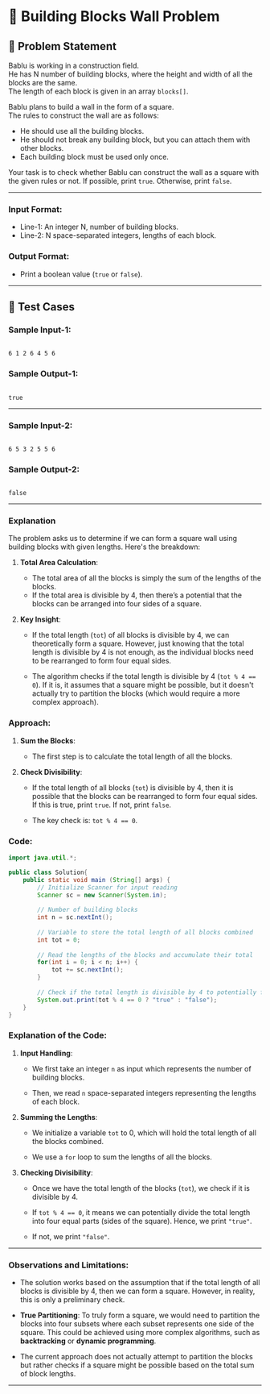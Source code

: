 
# 📓 Building Blocks Wall Problem

## 🧩 Problem Statement

Bablu is working in a construction field.  
He has N number of building blocks, where the height and width of all the blocks are the same.  
The length of each block is given in an array `blocks[]`.

Bablu plans to build a wall in the form of a square.  
The rules to construct the wall are as follows:
- He should use all the building blocks.
- He should not break any building block, but you can attach them with other blocks.
- Each building block must be used only once.

Your task is to check whether Bablu can construct the wall as a square with the given rules or not. If possible, print `true`. Otherwise, print `false`.

---

### Input Format:
- Line-1: An integer N, number of building blocks.
- Line-2: N space-separated integers, lengths of each block.

### Output Format:
- Print a boolean value (`true` or `false`).

---

## 📝 Test Cases

### Sample Input-1:
```

6 1 2 6 4 5 6

```

### Sample Output-1:
```

true

```

---

### Sample Input-2:
```

6 5 3 2 5 5 6

```

### Sample Output-2:
```

false

````

---

### **Explanation**

The problem asks us to determine if we can form a square wall using building blocks with given lengths. Here's the breakdown:

1. **Total Area Calculation**:
   - The total area of all the blocks is simply the sum of the lengths of the blocks.
   - If the total area is divisible by 4, then there’s a potential that the blocks can be arranged into four sides of a square.

2. **Key Insight**:
   - If the total length (`tot`) of all blocks is divisible by 4, we can theoretically form a square. However, just knowing that the total length is divisible by 4 is not enough, as the individual blocks need to be rearranged to form four equal sides.
   
   - The algorithm checks if the total length is divisible by 4 (`tot % 4 == 0`). If it is, it assumes that a square might be possible, but it doesn't actually try to partition the blocks (which would require a more complex approach).

### **Approach**:

1. **Sum the Blocks**:
   - The first step is to calculate the total length of all the blocks.

2. **Check Divisibility**:
   - If the total length of all blocks (`tot`) is divisible by 4, then it is possible that the blocks can be rearranged to form four equal sides. If this is true, print `true`. If not, print `false`.

   - The key check is: `tot % 4 == 0`.

### **Code**:

```java
import java.util.*;

public class Solution{
    public static void main (String[] args) {
        // Initialize Scanner for input reading
        Scanner sc = new Scanner(System.in);
        
        // Number of building blocks
        int n = sc.nextInt();
        
        // Variable to store the total length of all blocks combined
        int tot = 0;
        
        // Read the lengths of the blocks and accumulate their total
        for(int i = 0; i < n; i++) {
            tot += sc.nextInt();
        }
        
        // Check if the total length is divisible by 4 to potentially form a square
        System.out.print(tot % 4 == 0 ? "true" : "false");
    }
}
````

### **Explanation of the Code**:

1. **Input Handling**:
    
    - We first take an integer `n` as input which represents the number of building blocks.
        
    - Then, we read `n` space-separated integers representing the lengths of each block.
        
2. **Summing the Lengths**:
    
    - We initialize a variable `tot` to 0, which will hold the total length of all the blocks combined.
        
    - We use a `for` loop to sum the lengths of all the blocks.
        
3. **Checking Divisibility**:
    
    - Once we have the total length of the blocks (`tot`), we check if it is divisible by 4.
        
    - If `tot % 4 == 0`, it means we can potentially divide the total length into four equal parts (sides of the square). Hence, we print `"true"`.
        
    - If not, we print `"false"`.
        

---

### **Observations and Limitations**:

- The solution works based on the assumption that if the total length of all blocks is divisible by 4, then we can form a square. However, in reality, this is only a preliminary check.
    
- **True Partitioning**: To truly form a square, we would need to partition the blocks into four subsets where each subset represents one side of the square. This could be achieved using more complex algorithms, such as **backtracking** or **dynamic programming**.
    
- The current approach does not actually attempt to partition the blocks but rather checks if a square might be possible based on the total sum of block lengths.
    

---
